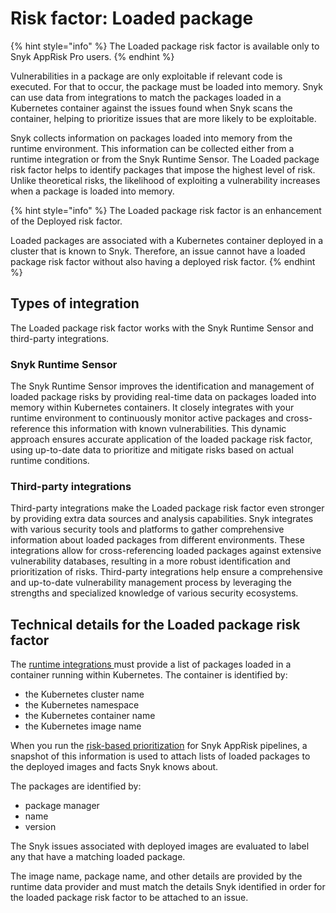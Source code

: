 # Risk factor: Loaded package

{% hint style="info" %}
The Loaded package risk factor is available only to Snyk AppRisk Pro users.
{% endhint %}

Vulnerabilities in a package are only exploitable if relevant code is executed. For that to occur, the package must be loaded into memory. Snyk can use data from integrations to match the packages loaded in a Kubernetes container against the issues found when Snyk scans the container, helping to prioritize issues that are more likely to be exploitable.

Snyk collects information on packages loaded into memory from the runtime environment. This information can be collected either from a runtime integration or from the Snyk Runtime Sensor. The Loaded package risk factor helps to identify packages that impose the highest level of risk. Unlike theoretical risks, the likelihood of exploiting a vulnerability increases when a package is loaded into memory.

{% hint style="info" %}
The Loaded package risk factor is an enhancement of the Deployed risk factor.&#x20;

Loaded packages are associated with a Kubernetes container deployed in a cluster that is known to Snyk. Therefore, an issue cannot have a loaded package risk factor without also having a deployed risk factor.
{% endhint %}

## Types of integration

The Loaded package risk factor works with the Snyk Runtime Sensor and third-party integrations.

### Snyk Runtime Sensor

The Snyk Runtime Sensor improves the identification and management of loaded package risks by providing real-time data on packages loaded into memory within Kubernetes containers. It closely integrates with your runtime environment to continuously monitor active packages and cross-reference this information with known vulnerabilities. This dynamic approach ensures accurate application of the loaded package risk factor, using up-to-date data to prioritize and mitigate risks based on actual runtime conditions.

### Third-party integrations

Third-party integrations make the Loaded package risk factor even stronger by providing extra data sources and analysis capabilities. Snyk integrates with various security tools and platforms to gather comprehensive information about loaded packages from different environments. These integrations allow for cross-referencing loaded packages against extensive vulnerability databases, resulting in a more robust identification and prioritization of risks. Third-party integrations help ensure a comprehensive and up-to-date vulnerability management process by leveraging the strengths and specialized knowledge of various security ecosystems.

## Technical details for the Loaded package risk factor

The [runtime integrations ](../../snyk-apprisk/integrations-for-snyk-apprisk/connect-a-third-party-integration.md)must provide a list of packages loaded in a container running within Kubernetes. The container is identified by:

* the Kubernetes cluster name
* the Kubernetes namespace
* the Kubernetes container name
* the Kubernetes image name

When you run the [risk-based prioritization](../prioritization-for-snyk-apprisk.md) for Snyk AppRisk pipelines, a snapshot of this information is used to attach lists of loaded packages to the deployed images and facts Snyk knows about.

The packages are identified by:

* package manager
* name&#x20;
* version

The Snyk issues associated with deployed images are evaluated to label any that have a matching loaded package.

The image name, package name, and other details are provided by the runtime data provider and must match the details Snyk identified in order for the loaded package risk factor to be attached to an issue.
